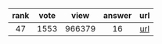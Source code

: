 
| rank | vote | view | answer | url |
|:-:|:-:|:-:|:-:|:-:|
|47|1553|966379|16| [url](http://stackoverflow.com/questions/68645/are-static-class-variables-possible) |
